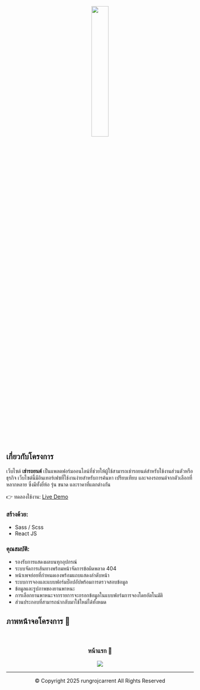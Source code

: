 <div align='center'><img style="width:30%" src='https://raw.githubusercontent.com/rungrojcarrent/car-rental/fb373a31f631a9a1d4fee5d7bcf925d6a47067c3/LogoR9W.png'/></div>

## เกี่ยวกับโครงการ

เว็บไซต์ **เช่ารถยนต์** เป็นแพลตฟอร์มออนไลน์ที่ช่วยให้ผู้ใช้สามารถเช่ารถยนต์สำหรับใช้งานส่วนตัวหรือธุรกิจ เว็บไซต์นี้มีอินเทอร์เฟซที่ใช้งานง่ายสำหรับการค้นหา เปรียบเทียบ และจองรถยนต์จากตัวเลือกที่หลากหลาย ซึ่งมีทั้งยี่ห้อ รุ่น ขนาด และราคาที่แตกต่างกัน

👉 ทดลองใช้งาน: [Live Demo](https://rungrojcarrent.vercel.app/)

### สร้างด้วย:

* Sass / Scss
* React JS

### คุณสมบัติ:

* รองรับการแสดงผลบนทุกอุปกรณ์
* ระบบจัดการเส้นทางพร้อมหน้าจัดการข้อผิดพลาด 404
* หน้าเพจย่อยที่กำหนดเองพร้อมแถบแสดงลำดับหน้า
* ระบบการจองและแบบฟอร์มป๊อปอัปพร้อมการตรวจสอบข้อมูล
* ข้อมูลและรูปภาพของยานพาหนะ
* การเลือกยานพาหนะจากรายการจะกรอกข้อมูลในแบบฟอร์มการจองโดยอัตโนมัติ
* ส่วนประกอบที่สามารถนำกลับมาใช้ใหม่ได้ทั้งหมด

## ภาพหน้าจอโครงการ 📸

<br>
<h3 align='center'>หน้าแรก 🏡</h3>

<div align='center'>
<img src='https://github.com/rungrojcarrent/car-rental/blob/main/src/images/project-screenshot/car-rental-full-screenshot.png?raw=true'/>
</div>

<hr>
<p align="center">© Copyright 2025 rungrojcarrent All Rights Reserved</p>
